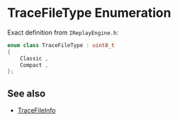 # TraceFileType Enumeration

Exact definition from `IReplayEngine.h`:

```cpp
enum class TraceFileType : uint8_t
{
	Classic ,
	Compact ,
};
```

## See also
- [TraceFileInfo](struct-TraceFileInfo.md)
